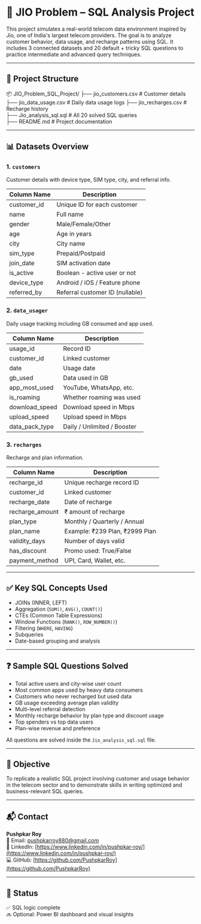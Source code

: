 # 📡 JIO Problem – SQL Analysis Project

This project simulates a real-world telecom data environment inspired by Jio, one of India's largest telecom providers. The goal is to analyze customer behavior, data usage, and recharge patterns using SQL. It includes 3 connected datasets and 20 default + tricky SQL questions to practice intermediate and advanced query techniques.

---

## 📁 Project Structure

📦 JIO_Problem_SQL_Project/
├── jio_customers.csv # Customer details
├── jio_data_usage.csv # Daily data usage logs
├── jio_recharges.csv # Recharge history  
├── Jio_analysis_sql.sql # All 20 solved SQL queries   
├── README.md # Project documentation



---

## 📊 Datasets Overview

### 1. `customers`
Customer details with device type, SIM type, city, and referral info.  

| Column Name   | Description                      |
|---------------|----------------------------------|
| customer_id   | Unique ID for each customer      |
| name          | Full name                        |
| gender        | Male/Female/Other                |
| age           | Age in years                     |
| city          | City name                        |
| sim_type      | Prepaid/Postpaid                 |
| join_date     | SIM activation date              |
| is_active     | Boolean - active user or not     |
| device_type   | Android / iOS / Feature phone    |
| referred_by   | Referral customer ID (nullable)  |

### 2. `data_usager`
Daily usage tracking including GB consumed and app used.

| Column Name   | Description                       |
|----------------|-----------------------------------|
| usage_id       | Record ID                         |
| customer_id    | Linked customer                   |
| date           | Usage date                        |
| gb_used        | Data used in GB                   |
| app_most_used  | YouTube, WhatsApp, etc.           |
| is_roaming     | Whether roaming was used          |
| download_speed | Download speed in Mbps            |
| upload_speed   | Upload speed in Mbps              |
| data_pack_type | Daily / Unlimited / Booster       |

### 3. `recharges`
Recharge and plan information.

| Column Name     | Description                     |
|------------------|---------------------------------|
| recharge_id      | Unique recharge record ID       |
| customer_id      | Linked customer                 |
| recharge_date    | Date of recharge                |
| recharge_amount  | ₹ amount of recharge            |
| plan_type        | Monthly / Quarterly / Annual    |
| plan_name        | Example: ₹239 Plan, ₹2999 Plan  |
| validity_days    | Number of days valid            |
| has_discount     | Promo used: True/False          |
| payment_method   | UPI, Card, Wallet, etc.         |

---

## ✅ Key SQL Concepts Used

- JOINs (INNER, LEFT)
- Aggregation (`SUM()`, `AVG()`, `COUNT()`)
- CTEs (Common Table Expressions)
- Window Functions (`RANK()`, `ROW_NUMBER()`)
- Filtering (`WHERE`, `HAVING`)
- Subqueries
- Date-based grouping and analysis

---

## ❓ Sample SQL Questions Solved

- Total active users and city-wise user count
- Most common apps used by heavy data consumers
- Customers who never recharged but used data
- GB usage exceeding average plan validity
- Multi-level referral detection
- Monthly recharge behavior by plan type and discount usage
- Top spenders vs top data users
- Plan-wise revenue and preference

All questions are solved inside the `Jio_analysis_sql.sql` file.

---

## 📌 Objective

To replicate a realistic SQL project involving customer and usage behavior in the telecom sector and to demonstrate skills in writing optimized and business-relevant SQL queries.

---

## 📬 Contact

**Pushpkar Roy**  
📧 Email: [pushpkarroy880@gmail.com](mailto:pushpkarroy880@gmail.com)  
🔗 LinkedIn: [https://www.linkedin.com/in/pushpkar-roy/](https://www.linkedin.com/in/pushpkar-roy/)  
💻 GitHub: [https://github.com/PushpkarRoy](https://github.com/PushpkarRoy)

---

## 🏁 Status

✅ SQL logic complete  
🔜 Optional: Power BI dashboard and visual insights


